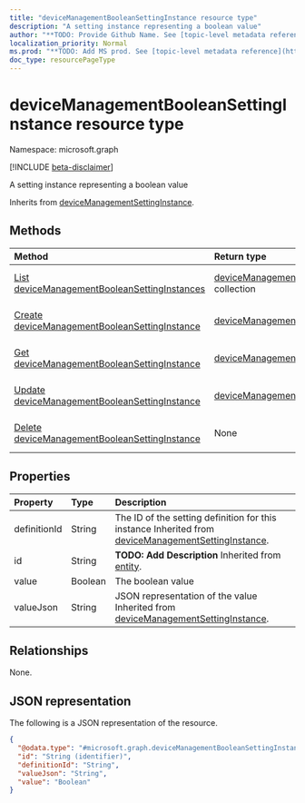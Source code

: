 ```yaml
---
title: "deviceManagementBooleanSettingInstance resource type"
description: "A setting instance representing a boolean value"
author: "**TODO: Provide Github Name. See [topic-level metadata reference](https://msgo.azurewebsites.net/add/document/guidelines/metadata.html#topic-level-metadata)**"
localization_priority: Normal
ms.prod: "**TODO: Add MS prod. See [topic-level metadata reference](https://msgo.azurewebsites.net/add/document/guidelines/metadata.html#topic-level-metadata)**"
doc_type: resourcePageType
---
```


# deviceManagementBooleanSettingInstance resource type

Namespace: microsoft.graph

[!INCLUDE [beta-disclaimer](../../includes/beta-disclaimer.md)]

A setting instance representing a boolean value


Inherits from [deviceManagementSettingInstance](../resources/devicemanagementsettinginstance.md).

## Methods
|Method|Return type|Description|
|:---|:---|:---|
|[List deviceManagementBooleanSettingInstances](../api/devicemanagementbooleansettinginstance-list.md)|[deviceManagementBooleanSettingInstance](../resources/devicemanagementbooleansettinginstance.md) collection|Get a list of the [deviceManagementBooleanSettingInstance](../resources/devicemanagementbooleansettinginstance.md) objects and their properties.|
|[Create deviceManagementBooleanSettingInstance](../api/devicemanagementbooleansettinginstance-create.md)|[deviceManagementBooleanSettingInstance](../resources/devicemanagementbooleansettinginstance.md)|Create a new [deviceManagementBooleanSettingInstance](../resources/devicemanagementbooleansettinginstance.md) object.|
|[Get deviceManagementBooleanSettingInstance](../api/devicemanagementbooleansettinginstance-get.md)|[deviceManagementBooleanSettingInstance](../resources/devicemanagementbooleansettinginstance.md)|Read the properties and relationships of a [deviceManagementBooleanSettingInstance](../resources/devicemanagementbooleansettinginstance.md) object.|
|[Update deviceManagementBooleanSettingInstance](../api/devicemanagementbooleansettinginstance-update.md)|[deviceManagementBooleanSettingInstance](../resources/devicemanagementbooleansettinginstance.md)|Update the properties of a [deviceManagementBooleanSettingInstance](../resources/devicemanagementbooleansettinginstance.md) object.|
|[Delete deviceManagementBooleanSettingInstance](../api/devicemanagementbooleansettinginstance-delete.md)|None|Deletes a [deviceManagementBooleanSettingInstance](../resources/devicemanagementbooleansettinginstance.md) object.|

## Properties
|Property|Type|Description|
|:---|:---|:---|
|definitionId|String|The ID of the setting definition for this instance Inherited from [deviceManagementSettingInstance](../resources/devicemanagementsettinginstance.md).|
|id|String|**TODO: Add Description** Inherited from [entity](../resources/entity.md).|
|value|Boolean|The boolean value|
|valueJson|String|JSON representation of the value Inherited from [deviceManagementSettingInstance](../resources/devicemanagementsettinginstance.md).|

## Relationships
None.

## JSON representation
The following is a JSON representation of the resource.
<!-- {
  "blockType": "resource",
  "keyProperty": "id",
  "@odata.type": "microsoft.graph.deviceManagementBooleanSettingInstance",
  "baseType": "microsoft.graph.deviceManagementSettingInstance",
  "openType": false
}
-->
``` json
{
  "@odata.type": "#microsoft.graph.deviceManagementBooleanSettingInstance",
  "id": "String (identifier)",
  "definitionId": "String",
  "valueJson": "String",
  "value": "Boolean"
}
```

